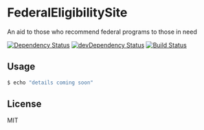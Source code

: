 # FederalEligibilitySite

An aid to those who recommend federal programs to those in need

[![Dependency Status](https://david-dm.org/JonathanHemnes/FederalEligibilitySite.svg)](https://david-dm.org/JonathanHemnes/FederalEligibilitySite)
[![devDependency Status](https://david-dm.org/JonathanHemnes/FederalEligibilitySite/dev-status.svg?theme=shields.io)](https://david-dm.org/JonathanHemnes/FederalEligibilitySite#info=devDependencies)
[![Build Status](https://travis-ci.org/JonathanHemnes/FederalEligibilitySite.svg?branch=master)](https://travis-ci.org/JonathanHemnes/FederalEligibilitySite)


## Usage

```bash
$ echo "details coming soon"
```


## License

MIT
